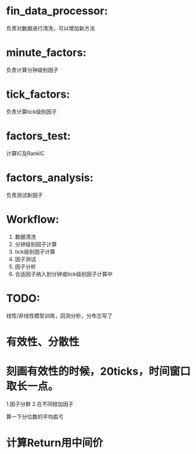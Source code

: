 # fin_data_processor:

负责对数据进行清洗，可以增加新方法

# minute_factors:

负责计算分钟级别因子

# tick_factors:

负责计算tick级别因子

# factors_test:

计算IC及RankIC

# factors_analysis:

负责测试新因子

# Workflow:

1. 数据清洗
2. 分钟级别因子计算
3. tick级别因子计算
4. 因子测试
5. 因子分析
6. 合适因子纳入到分钟或tick级别因子计算中

# TODO:

 线性/非线性模型训练，回测分析，分布忘写了

# 有效性、分散性

# 刻画有效性的时候，20ticks，时间窗口取长一点。

1.因子分群
2.在不同枝加因子

算一下分位数的平均盈亏

# 计算Return用中间价
